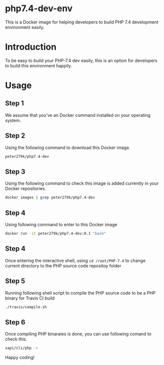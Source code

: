 # php7.4-dev-env
This is a Docker image for helping developers to build PHP 7.4 development environment easily.

# Introduction
To be easy to build your PHP-7.4 dev easily, this is an option for developers to build this environment happily.

# Usage

## Step 1
We assume that you've an Docker command installed on your operating system.

## Step 2
Using the following command to download this Docker image.

```BASH
peter279k/php7.4-dev
```

## Step 3
Using the following command to check this image is added currently in your Docker repositories.

```BASH
docker images | grep peter279k/php7.4-dev
```

## Step 4
Using following command to enter to this Docker image

```BASH
docker run -it peter279k/php7.4-dev:0.1 "bash"
```

## Step 4
Once entering the interactive shell, using `cd /root/PHP-7.4` to change current directory to the PHP source code repositoy folder

## Step 5
Running following shell script to compile the PHP source code to be a PHP binary for Travis CI build

```BASH
./travis/compile.sh
```

## Step 6
Once compiling PHP binaraies is done, you can use following comand to check this.

```BASH
sapi/cli/php -v
```

Happy coding!
